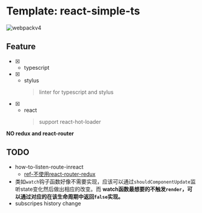 # Template: react-simple-ts
![webpackv4](https://img.shields.io/badge/webpack-V4-blue.svg?longCache=true&style=for-the-badge)

## Feature

* [x] - typescript
* [x] - stylus
    > linter for typescript and stylus
* [x] - react
    > support react-hot-loader

**NO redux and react-router**

## TODO

* how-to-listen-route-inreact
    * [ref-不使用react-router-redux](https://div.io/topic/2073)
* 类如`watch`钩子函数好像不需要实现，应该可以通过`shouldComponentUpdate`监听state变化然后做出相应的改变。而 **watch函数最想要的不触发`render`，可以通过对应的在该生命周期中返回`false`实现。**
* subscripes history change
